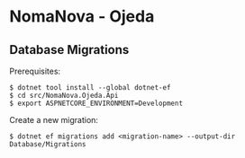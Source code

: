 # NomaNova - Ojeda

## Database Migrations

Prerequisites:

```
$ dotnet tool install --global dotnet-ef
$ cd src/NomaNova.Ojeda.Api
$ export ASPNETCORE_ENVIRONMENT=Development
```

Create a new migration:

```
$ dotnet ef migrations add <migration-name> --output-dir Database/Migrations
```